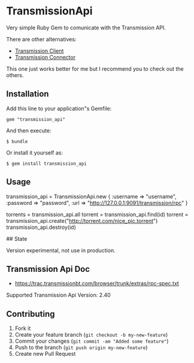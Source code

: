 # TransmissionApi

Very simple Ruby Gem to comunicate with the Transmission API.

There are other alternatives:

* [Transmission Client](https://github.com/dsander/transmission-client)
* [Transmission Connector](https://github.com/mattissf/transmission-connector)

This one just works better for me but I recommend you to check out the others.


## Installation

Add this line to your application"s Gemfile:

    gem "transmission_api"

And then execute:

    $ bundle

Or install it yourself as:

    $ gem install transmission_api

## Usage

  transmission_api =
    TransmissionApi.new {
      :username => "username",
      :password => "password",
      :url      => "http://127.0.0.1:9091/transmission/rpc"
    }

  torrents = transmission_api.all
  torrent = transmission_api.find(id)
  torrent = transmission_api.create("http://torrent.com/nice_pic.torrent")
  transmission_api.destroy(id)

## State

Version experimental, not use in production.

## Transmission Api Doc

* https://trac.transmissionbt.com/browser/trunk/extras/rpc-spec.txt

Supported Transmission Api Version: 2.40

## Contributing

1. Fork it
2. Create your feature branch (`git checkout -b my-new-feature`)
3. Commit your changes (`git commit -am "Added some feature"`)
4. Push to the branch (`git push origin my-new-feature`)
5. Create new Pull Request
